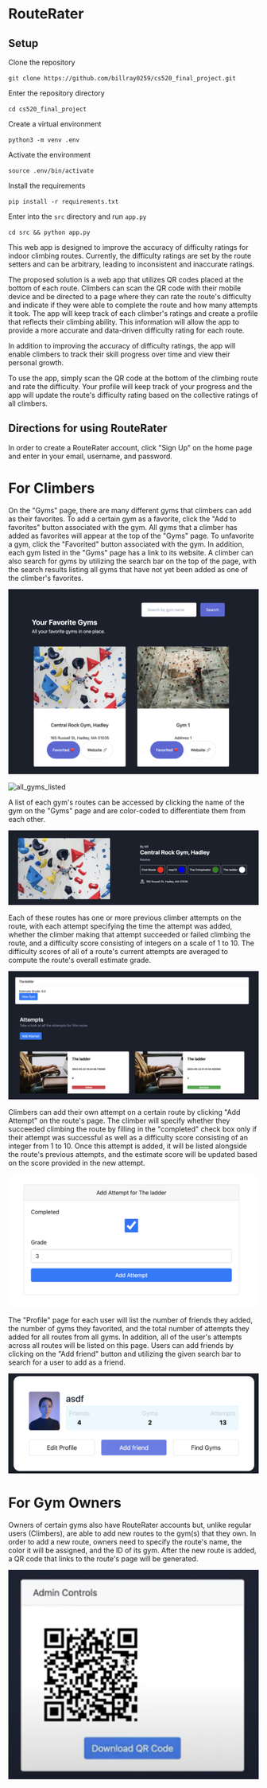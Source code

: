 # RouteRater


## Setup

Clone the repository

`git clone https://github.com/billray0259/cs520_final_project.git`

Enter the repository directory

`cd cs520_final_project`

Create a virtual environment

`python3 -m venv .env`

Activate the environment

`source .env/bin/activate`

Install the requirements

`pip install -r requirements.txt`

Enter into the `src` directory and run `app.py`

`cd src && python app.py`


This web app is designed to improve the accuracy of difficulty ratings for indoor climbing routes. Currently, the difficulty ratings are set by the route setters and can be arbitrary, leading to inconsistent and inaccurate ratings.

The proposed solution is a web app that utilizes QR codes placed at the bottom of each route. Climbers can scan the QR code with their mobile device and be directed to a page where they can rate the route's difficulty and indicate if they were able to complete the route and how many attempts it took. The app will keep track of each climber's ratings and create a profile that reflects their climbing ability. This information will allow the app to provide a more accurate and data-driven difficulty rating for each route.

In addition to improving the accuracy of difficulty ratings, the app will enable climbers to track their skill progress over time and view their personal growth.

To use the app, simply scan the QR code at the bottom of the climbing route and rate the difficulty. Your profile will keep track of your progress and the app will update the route's difficulty rating based on the collective ratings of all climbers.

## Directions for using RouteRater

In order to create a RouteRater account, click "Sign Up" on the home page and enter in your email, username, and password.

# For Climbers

On the "Gyms" page, there are many different gyms that climbers can add as their favorites. To add a certain gym as a favorite, click the "Add to favorites" button associated with the gym. All gyms that a climber has added as favorites will appear at the top of the "Gyms" page. To unfavorite a gym, click the "Favorited" button associated with the gym. In addition, each gym listed in the "Gyms" page has a link to its website. A climber can also search for gyms by utilizing the search bar on the top of the page, with the search results listing all gyms that have not yet been added as one of the climber's favorites.

![favorite gyms](readme_screenshots/favorite_gyms.png)

![all_gyms_listed](readme_screenshots/all_gyms_listed.png)

A list of each gym's routes can be accessed by clicking the name of the gym on the "Gyms" page and are color-coded to differentiate them from each other.

![central rock gym](readme_screenshots/central_rock_gym.png)

Each of these routes has one or more previous climber attempts on the route, with each attempt specifying the time the attempt was added, whether the climber making that attempt succeeded or failed climbing the route, and a difficulty score consisting of integers on a scale of 1 to 10. The difficulty scores of all of a route's current attempts are averaged to compute the route's overall estimate grade.

![route page](readme_screenshots/route_page.png)

Climbers can add their own attempt on a certain route by clicking "Add Attempt" on the route's page. The climber will specify whether they succeeded climbing the route by filling in the "completed" check box only if their attempt was successful as well as a difficulty score consisting of an integer from 1 to 10. Once this attempt is added, it will be listed alongside the route's previous attempts, and the estimate score will be updated based on the score provided in the new attempt.

![add attempt](readme_screenshots/add_attempt.png)

The "Profile" page for each user will list the number of friends they added, the number of gyms they favorited, and the total number of attempts they added for all routes from all gyms. In addition, all of the user's attempts across all routes will be listed on this page. Users can add friends by clicking on the "Add friend" button and utilizing the given search bar to search for a user to add as a friend.

![user profile](readme_screenshots/profile.png)

# For Gym Owners

Owners of certain gyms also have RouteRater accounts but, unlike regular users (Climbers), are able to add new routes to the gym(s) that they own. In order to add a new route, owners need to specify the route's name, the color it will be assigned, and the ID of its gym. After the new route is added, a QR code that links to the route's page will be generated.

![qr code](readme_screenshots/owner_qrcode.png)
